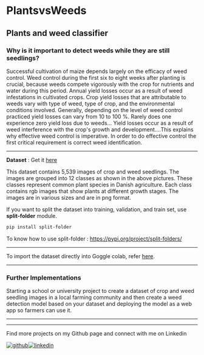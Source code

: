 # PlantsvsWeeds
Plants and weed classifier
-------------------------------------------------------------------------------------------------------------------------------------------
### Why is it important to detect weeds while they are still seedlings?

Successful cultivation of maize depends largely on the efficacy of weed control. Weed control during the first six to eight weeks after 
planting is crucial, because weeds compete vigorously with the crop for nutrients and water during this period. Annual yield losses occur 
as a result of weed infestations in cultivated crops. Crop yield losses that are attributable to weeds vary with type of weed, type of 
crop, and the environmental conditions involved. Generally, depending on the level of weed control practiced yield losses can vary from 
10 to 100 %. Rarely does one experience zero yield loss due to weeds... Yield losses occur as a result of weed interference with the 
crop's growth and development....This explains why effective weed control is imperative. In order to do effective control the first 
critical requirement is correct weed identification.

-------------------------------------------------------------------------------------------------------------------------------------------

**Dataset** : Get it [here](https://www.kaggle.com/vbookshelf/v2-plant-seedlings-dataset)

This dataset contains 5,539 images of crop and weed seedlings. The images are grouped into 12 classes as shown in the above pictures. 
These classes represent common plant species in Danish agriculture. Each class contains rgb images that show plants at different growth 
stages. The images are in various sizes and are in png format.

If you want to split the dataset into training, validation, and train set, use **split-folder** module.

```diff
pip install split-folder
```
To know how to use split-folder : https://pypi.org/project/split-folders/

----------------------------------------------------------------------------------------------------------------------------------------

To import the dataset directly into Goggle colab, refer [here](https://medium.com/analytics-vidhya/how-to-fetch-kaggle-datasets-into-google-colab-ea682569851a).

----------------------------------------------------------------------------------------------------------------------------------------

### Further Implementations

Starting a school or university project to create a dataset of crop and weed seedling images in a local farming community and then create a weed detection model based on your dataset and deploying the model as a web app so farmers can use it.

----------------------------------------------------------------------------------------------------------------------------------------

----------------------------------------------------------------------------------------------------------------------------------------

Find more projects on my Github page and connect with me on Linkedin

[![github](https://cloud.githubusercontent.com/assets/17016297/18839843/0e06a67a-83d2-11e6-993a-b35a182500e0.png)][1][![linkedin](https://cloud.githubusercontent.com/assets/17016297/18839848/0fc7e74e-83d2-11e6-8c6a-277fc9d6e067.png)][3]

[1]: https://github.com/KKhushhalR2405
[3]: https://www.linkedin.com/in/koyya-khushhal-reddy-6963a4169/
